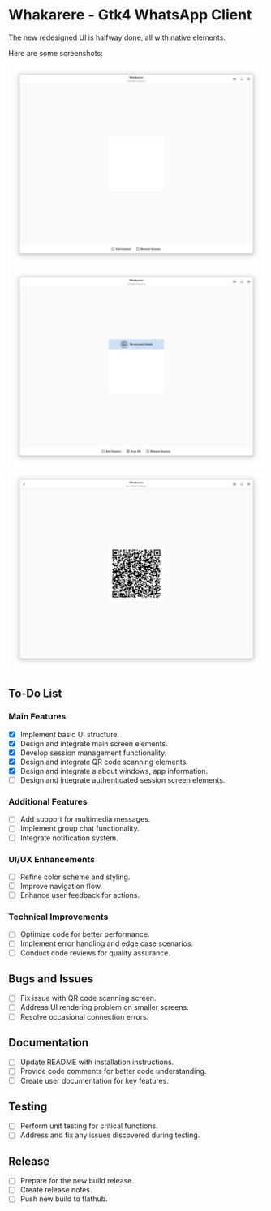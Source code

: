 # Whakarere - Gtk4 WhatsApp Client

The new redesigned UI is halfway done, all with native elements.

Here are some screenshots:

![Main Screen](main-screen.png) 
![Main Screen With Added Session](main-screen-with-session.png) 
![QR Code Scanning Screen](qr-code-screen.png)

## To-Do List

### Main Features
- [X] Implement basic UI structure.
- [X] Design and integrate main screen elements.
- [X] Develop session management functionality.
- [X] Design and integrate QR code scanning elements.
- [X] Design and integrate a about windows, app information.
- [ ] Design and integrate authenticated session screen elements. 

### Additional Features
- [ ] Add support for multimedia messages.
- [ ] Implement group chat functionality.
- [ ] Integrate notification system.

### UI/UX Enhancements
- [ ] Refine color scheme and styling.
- [ ] Improve navigation flow.
- [ ] Enhance user feedback for actions.

### Technical Improvements
- [ ] Optimize code for better performance.
- [ ] Implement error handling and edge case scenarios.
- [ ] Conduct code reviews for quality assurance.

## Bugs and Issues
- [ ] Fix issue with QR code scanning screen.
- [ ] Address UI rendering problem on smaller screens.
- [ ] Resolve occasional connection errors.

## Documentation
- [ ] Update README with installation instructions.
- [ ] Provide code comments for better code understanding.
- [ ] Create user documentation for key features.

## Testing
- [ ] Perform unit testing for critical functions.
- [ ] Address and fix any issues discovered during testing.

## Release
- [ ] Prepare for the new build release.
- [ ] Create release notes.
- [ ] Push new build to flathub.
